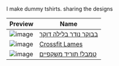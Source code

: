 I make dummy tshirts. sharing the designs


| Preview | Name |
| --- | --- |
| ![image](https://github.com/user-attachments/assets/5152be13-2a37-4149-ad5c-45ef3cb7cfd0) | [בבוקר נודר בלילה דוקר](https://github.com/jossef/tshirts/tree/master/morning-noder-night-docker) |
| ![image](https://github.com/user-attachments/assets/3b5a0d56-6e9f-4c9e-84a2-26dde384d9b4) | [Crossfit Lames](https://github.com/jossef/tshirts/tree/master/crossfit-lames) |
| ![image](https://github.com/user-attachments/assets/d05688ae-1df6-41f7-8e37-876005051be1) | [טמבל! תוריד משקפיים](https://github.com/jossef/tshirts/tree/master/dumbbell-glasses) |





